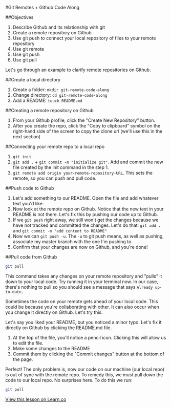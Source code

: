 #Git Remotes + Github Code Along

##Objectives
1. Describe Github and its relationship with git
2. Create a remote repository on Github
3. Use git push to connect your local repository of files to your remote repository 
4. Use git remote
5. Use git push
6. Use git pull

Let's go through an example to clarify remote repositories on Github.

##Create a local directory
1. Create a folder: `mkdir git-remote-code-along`
2. Change directory: `cd git-remote-code-along`
2. Add a README: `touch README.md`

##Creating a remote repository on Github

1. From your Github profile, click the "Create New Repository" button.
2. After you create the repo, click the "Copy to clipboard" symbol on the right-hand side of the screen to copy the clone url (we'll use this in the next section)


##Connecting your remote repo to a local repo
1. `git init`
2. `git add .` + `git commit -m "initialize git"`. Add and commit the new file created by the init command in the step 1.
3. `git remote add origin your-remote-repository-URL`. This sets the remote, so you can push and pull code.

##Push code to Github
1. Let's add something to our README. Open the file and add whatever text you'd like.
2. Now look at the remote repo on Github. Notice that the new text in your README is not there. Let's fix this by pushing our code up to Github.
3. If we `git push` right away, we still won't get the changes because we have not tracked and committed the changes. Let's do that: `git add .` and `git commit -m "add content to README"`
4. Now we can `git push -u`. The `-u` to git push means, as well as pushing, associate my master branch with the one I'm pushing to. 
5. Confirm that your changes are now on Github, and you're done!


##Pull code from Github

```bash
git pull
```

This command takes any changes on your remote repository and "pulls" it down to your local code. Try running it in your terminal now. In our case, there's nothing to pull so you should see a message that says `Already up-to-date.`

Sometimes the code on your remote gets ahead of your local code. This could be because you're collaborating with other. It can also occur when you change it directly on Github. Let's try this.

Let's say you liked your README, but you noticed a minor typo. Let's fix it directly on Github by clicking the README.md file. 

1. At the top of the file, you'll notice a pencil icon. Clicking this will allow us to edit the file.
2. Make some changes to the README
3. Commit them by clicking the "Commit changes" button at the bottom of the page.

Perfect! The only problem is, now our code on our machine (our local repo) is out of sync with the remote repo. To remedy this, we must pull down the code to our local repo. No surprises here. To do this we run:

```bash
git pull
``` 

<a href='https://learn.co/lessons/git-remote-code-along' data-visibility='hidden'>View this lesson on Learn.co</a>

